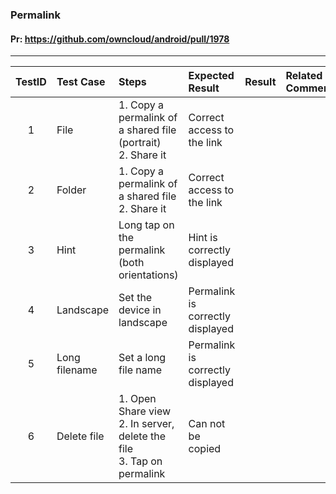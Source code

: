 ###  Permalink 

#### Pr: https://github.com/owncloud/android/pull/1978 


---

 
| TestID | Test Case | Steps | Expected Result | Result | Related Comment |
| :----: | :-------- | :---- | :-------------- | :----: | :------ |
| 1 | File | 1. Copy a permalink of a shared file (portrait)<br>2. Share it   | Correct access to the link |  |  |
| 2 | Folder | 1. Copy a permalink of a shared file<br>2. Share it   | Correct access to the link |  |  |
| 3 | Hint | Long tap on the permalink (both orientations) | Hint is correctly displayed |  |  |
| 4 | Landscape | Set the device in landscape  | Permalink is correctly displayed |  |  |
| 5 | Long filename | Set a long file name  | Permalink is correctly displayed |  |  |
| 6 | Delete file | 1. Open Share view<br>2. In server, delete the file<br>3. Tap on permalink | Can not be copied |  |  |
